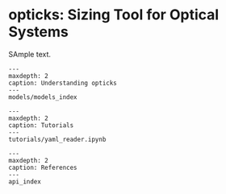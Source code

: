 # opticks: Sizing Tool for Optical Systems

SAmple text.

```{toctree} 
---
maxdepth: 2
caption: Understanding opticks
---
models/models_index
```

```{toctree} 
---
maxdepth: 2
caption: Tutorials
---
tutorials/yaml_reader.ipynb
```

```{toctree} 
---
maxdepth: 2
caption: References
---
api_index
```